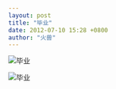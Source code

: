 ```yaml
---
layout: post
title: "毕业"
date: 2012-07-10 15:28 +0800
author: "火兽"
---
```


![毕业](https://huoshou.me/images/20120710_graduation02.jpg)

![毕业](https://huoshou.me/images/20120710_graduation01.jpg)   
